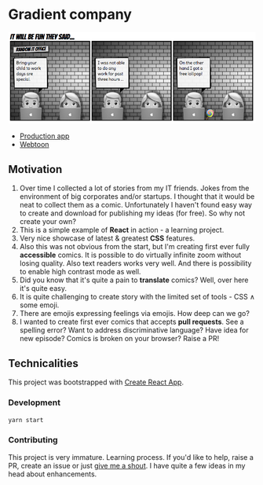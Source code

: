 # Gradient company

![Issue #1](./public/preview.png)
 - [Production app](https://gradient-company.herokuapp.com/)
 - [Webtoon](http://www.webtoons.com/en/challenge/gradient-company/list?title_no=155642)

## Motivation

1. Over time I collected a lot of stories from my IT friends. Jokes from the environment of big corporates and/or startups. I thought that it would be neat to collect them as a comic. Unfortunately I haven't found easy way to create and download for publishing my ideas (for free). So why not create your own?
1. This is a simple example of **React** in action - a learning project.
1. Very nice showcase of latest & greatest **CSS** features.
1. Also this was not obvious from the start, but I'm creating first ever fully **accessible** comics. It is possible to do virtually infinite zoom without losing quality. Also text readers works very well. And there is possibility to enable high contrast mode as well.
1. Did you know that it's quite a pain to **translate** comics? Well, over here it's quite easy.
1. It is quite challenging to create story with the limited set of tools - CSS &and; some emoji.
1. There are emojis expressing feelings via emojis. How deep can we go?
1. I wanted to create first ever comics that accepts **pull requests**. See a spelling error? Want to address discriminative language? Have idea for new episode? Comics is broken on your browser? Raise a PR!

## Technicalities 

This project was bootstrapped with [Create React App](https://github.com/facebookincubator/create-react-app).

### Development

`yarn start`

### Contributing 

This project is very immature. Learning process. If you'd like to help, raise a PR, create an issue or just [give me a shout](https://twitter.com/MichalBryxi). I have quite a few ideas in my head about enhancements.